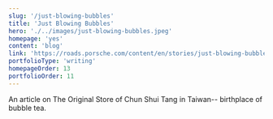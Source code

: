 ```yaml
---
slug: '/just-blowing-bubbles'
title: 'Just Blowing Bubbles'
hero: './../images/just-blowing-bubbles.jpeg'
homepage: 'yes'
content: 'blog'
link: 'https://roads.porsche.com/content/en/stories/just-blowing-bubbles'
portfolioType: 'writing'
homepageOrder: 13
portfolioOrder: 11
---
```


An article on The Original Store of Chun Shui Tang
in Taiwan-- birthplace of bubble tea.
